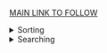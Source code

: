 [MAIN LINK TO FOLLOW](https://www.geeksforgeeks.org/amazon-interview-preparation/)

<details>
<summary>Sorting</summary>

## Sorting

- Types of Sorting
	- Internal : Data to be sorted is small enough to be placed in main memory.
	- External : Large data and can't be placed in main memory(RAM).
- Sort Stability : If algo maintains the relative order of duplicate elements.
- Inplace Sort : When additional space requirement is O(1) i.e. contant. Not directly depend upon the input size.
 
<details>
<summary>Selection Sort</summary>

### Selection Sort

- Simplest techinque
- Selects the smallest element and puts in the first place and then second smallest element and so on.
- Analysis
	- Number of comparison doesn't depend upon the order of the data i.e. not data sensitive.
	- Data in Sorted Order : O(n2).
	- Data in Reverse Order : O(n2).
	- Data in Random Order : O(n2).
- Facts
	- Swaps are very less, only comparisons, as compare to Bubble sort and Insertion sort.
	- For large records selection is better than Bubble and Insertion Sort as cost of moving data is more than comparison for large record.
	- Not Stable.
	- Inplace.
</details>
<details>
<summary>Bubble Sort</summary>

### Bubble Sort

- Compares each element with its adjacent and swaps them if they are not in order.
- Analysis
	- Data in Sorted Order : O(n) assuming we are counting the # of swaps using xchanges in outer loop.
	- Data in Reverse Order : O(n2).
	- Data in Random Order : O(n2).
- Facts
	- Should not be used for large lists due to swaps.
	- Stable sort(maintain the relative order of duplicate elements).
	- Inplace sort(only one temp variable required).
	- Space Complexity : O(1).
</details>
<details>
<summary>Insertion Sort</summary>
### Insertion Sort

- Insertion of the element at proper place like the card player.
- List will be divided into two parts i) Sorted ii) Unsorted.
- Initially sorted part contains only 1 element and rest of the part is unsorted list.
- In each pass first element from the unsorted list is taken and placed in sorted list at proper place.
- Analysis
	- Outer loop will always have n-1 iterations. Iteration of inner loop will vary according to the data.
	- Data in Sorted Order : O(n).
	- Data in Reverse Order : O(n2).
	- Data in Random Order : O(n2).
- Facts
	- Advantage is its simplicity and its very efficient for less elements. As for less elements difference b/w O(nlogn) and O(n2) is very less and O(nlogn) algos are more complex than this algo.
	- We can place a sentinel value at the 0th index and all our data from 1th index. It'll reduce the one if condition in inner loop.
	- We can use the binary search for searching the element but then also we need to shift the elements which will take O(n2). So using binary search will not improve the efficiency of this algo.
	- Disadvantage : of this sorting is number of movements. Elements of the sorted part also move which can be costly in case of large data set in each record.
	- Stable sort(maintain the relative order of duplicate elements).
	- Inplace sort(only one temp variable required).
	- Space Complexity : O(1).
</details>
<details>
<summary>Merge Sort</summary>

### Merge Sort

- O(nlogn) in both worst and average case.
- Use the merge process, which merges the two sorted arrays in one pass.
- TOP DWON MERGE SORT(RECURSIVE) : Not covering other flavour.
- Analysis
	- n elements repeated divided into half approaximately logn(base 2) times. After halving logn times we get n sublist of size 1.
	- In each pass there will be merging of n elements which is O(n). So the performance of this algo is O(nlogn)
	- Data in Sorted Order : O(nlogn).
	- Data in Reverse Order : O(nlogn).
	- Data in Random Order : O(nlogn).
- Facts
	- Stable sort(maintain the relative order of duplicate elements).
	- Not Inplace sort(as merging itself is not inplace).
	- Space Complexity : O(n).
</details>
<details>
<summary>Quick Sort</summary>

### Quick Sort(Partition Exchange Sort)

- Choose the element from the list and place it as its proper position in the list i.e. the final position.
- This element is pivot and
	- all elements to the left are <= the pivot(less than or equal to).
	- all elements to the right are >= the pivot.
- Any element can be pivot but for convenience we choose the first element.
- Sublists of the left and right are sorted recursively using quick_sort algo itself.
- Terminating condition of recursion will be when sublist contains only one element.
- No need to combine the sublist at the end, as they are placed in that way that they are already combined.
- **Algo**
	- Suppose we have arr[low:up] and arr[low] is pivot. Then i=low+1 and j = up.
	- a) : compare the pivot with arr[i], and increment i if arr[i] < pivot. So i moves LTR and stops when we get an element>= pivot.
	- b) : compare the pivot with arr[j], and decrement j if arr[j] > pivot. So j moves RTL and stops when we get he element<= pivot.
	- c) : if i< j
		- swap arr[i] and arr[j] and i++ and j--.
		- else
			- No swap, i++.
	- d) : Repeat a,b,c till the value of i is less than or equal to j. Stop when i exceeds j.
	- e) : When i>j then proper place for i pivot is jth index.
- Analysis
	- If the partition is balanced i.e. two sublists are of equal size then sort is fast o/w slow.
	- Worst Case : O(n2).
	- Average Case : O(nlogn).
	- Best Case : O(nlogn).
- Facts
	- Not Stable sort.
	- Inplace sort.
	- Space Complexity : O(logn). Pivot variable in quick_sort method.
- Choice of Pivot in Quick Sort
	- First element : is not good choice in sorted or almost sorted array as it'll imbalance the sublists.
	- Last element : Same as above.
	- Random number : Good, but random number generation itself is costly.
	- Ideal choice : is median of the elements. So instead of all elements choose median of first,last and mid elements. arr[low],arr[up],arr[(low+up)/2]. **Refer SK Srivastava Page 450. Little Tricky.**
- **Deterministic Selection algorithm of O(n)**
	- [Also called Median selection algo](https://www.youtube.com/watch?v=eRqmSTSmkJk)
	- [Refer](selection-algos/deterministic-selection-algo/median-lineartime.pdf)
- Duplicate elemnets in Quick Sort
	- We stop variables when we find an element equal to the pivot. There can be 4 other options.
		- stop i and move j : All equql elements would go the right sublist.
		- stop j and move i : All equql elements would go the left sublist.
		- stop both i and j : Many unnecessary swaps in case all the elements are same,but good thing is that i and j will meet in middle of the list. So no unbalanced sublists.
		- move both i and j : No unnecessary swaps but unbalanced sublists.
</details>
<details>
<summary>Binary Search Sort</summary>
### Binary Search Sort
</details>
<details>
<summary>Heap Sort</summary>
### Heap Sort
</details>

</details>

<details>
<summary>Searching</summary>
</details>